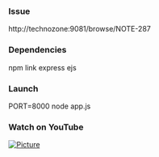 ### Issue

http://technozone:9081/browse/NOTE-287

### Dependencies

npm link express ejs

### Launch

PORT=8000 node app.js

### Watch on YouTube

[![Picture](http://i.imgur.com/tYauq96.png)](https://www.youtube.com/watch?v=OdWY4Ef_B5c)

